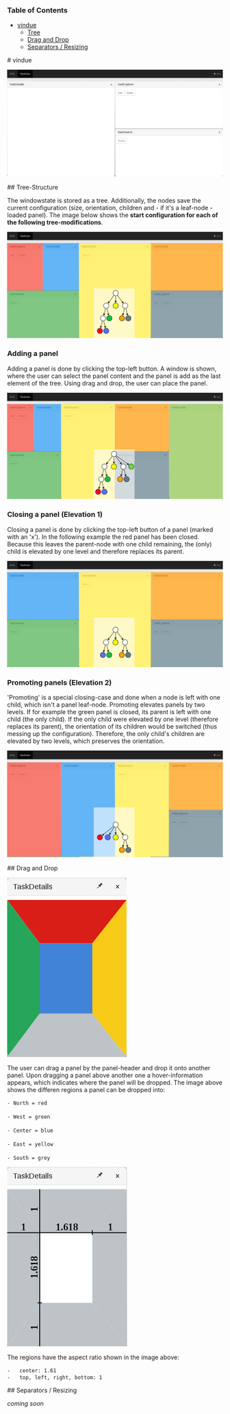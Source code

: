 ### Table of Contents
* [vindue](#vindue)
	* [Tree](#TreeStructure)
	* [Drag and Drop](#DnD)
	* [Separators / Resizing](#Separator)

<a name="vindue" />
# vindue

![Screenshot of website focusing on the viewmanagement ](documentation/assets/tree.png)

<a name="TreeStructure" />
## Tree-Structure

The windowstate is stored as a tree. Additionally, the nodes save the current configuration (size, orientation, children and - if it's a leaf-node - loaded panel). The image below shows the **start configuration for each of the following tree-modifications**.

![](/documentation/assets/basic-tree.png)

### Adding a panel

Adding a panel is done by clicking the top-left button. A window is shown, where the user can select the panel content and the panel is add as the last element of the tree. Using drag and drop, the user can place the panel.

![](/documentation/assets/add-tree.png)

### Closing a panel (Elevation 1)

Closing a panel is done by clicking the top-left button of a panel (marked with an 'x'). In the following example the red panel has been closed. Because this leaves the parent-node with one child remaining, the (only) child is elevated by one level and therefore replaces its parent.

![](/documentation/assets/close-tree.png)

### Promoting panels (Elevation 2)

'Promoting' is a special closing-case and done when a node is left with one child, which isn't a panel leaf-node. Promoting elevates panels by two levels. If for example the green panel is closed, its parent is left with one child (the only child). If the only child were elevated by one level (therefore replaces its parent), the orientation of its children would be switched (thus messing up the configuration). Therefore, the only child's children are elevated by two levels, which preserves the orientation.

![](/documentation/assets/promote-tree.png)

<a name="DnD" />
## Drag and Drop

![](/documentation/assets/drag.png)

The user can drag a panel by the panel-header and drop it onto another panel. Upon dragging a panel above another one a hover-information appears, which indicates where the panel will be dropped. The image above shows the differen regions a panel can be dropped into:

	- North = red

	- West = green

	- Center = blue

	- East = yellow

	- South = grey

![](/documentation/assets/drag-sizes.png)

The regions have the aspect ratio shown in the image above:

	-	center: 1.61
	-	top, left, right, bottom: 1

<a name="Separator" />
## Separators / Resizing

_coming soon_
